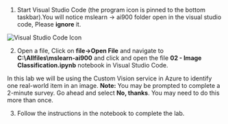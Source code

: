 1.  Start Visual Studio Code (the program icon is pinned to the bottom taskbar).You will notice mslearn -> ai900 folder open in the visual studio code, Please **ignore** it.

![Visual Studio Code Icon](./images/vscode.jpg)

2.  Open a file, Click on **file->Open File** and navigate to **C:\Allfiles\mslearn-ai900** and click and open the file **02 - Image Classification.ipynb** notebook in Visual Studio Code.

In this lab we will be using the Custom Vision service in Azure to identify one real-world item in an image.
    **Note:** You may be prompted to complete a 2-minute survey. Go ahead and select **No, thanks**. You may need to do this more than once.

3.  Follow the instructions in the notebook to complete the lab.
